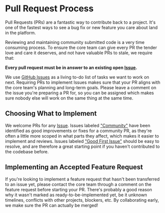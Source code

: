 # Pull Request Process

Pull Requests (PRs) are a fantastic way to contribute back to a project. It's one of the fastest ways to see a bug fix
or new feature you care about land in the platform.

Reviewing and maintaining community submitted code is a very time consuming process. To ensure the core team can give
every PR the tender love and care it deserves, and not have valuable PRs to stale, we require that:

**Every pull request must be in answer to an existing open [Issue](https://github.com/directus/directus/issues).**

We use [GitHub Issues](https://github.com/directus/directus/issues) as a living to-do list of tasks we want to work on
next. Requiring PRs to implement Issues makes sure that your PR aligns with the core team's planning and long-term
goals. Please leave a comment on the issue you're preparing a PR for, so you can be assigned which makes sure nobody
else will work on the same thing at the same time.

## Choosing What to Implement

We welcome PRs for any [Issue](https://github.com/directus/directus/issues). Issues labeled
["Community"](https://github.com/directus/directus/issues?q=is:issue+is:open+label:Community) have been identified as
good improvements or fixes for a community PR, as they're often a little more scoped in what parts they affect, which
makes it easier to implement and reviews. Issues labeled
["Good First Issue"](https://github.com/directus/directus/issues?q=is:issue+is:open+label:%22Good+First+Issue%22) should
be easy to resolve, and are therefore a great starting point if you haven't contributed to the codebase before.

## Implementing an Accepted Feature Request

If you're looking to implement a feature request that hasn't been transferred to an issue yet, please contact the core
team through a comment on the feature request before starting your PR. There's probably a good reason why it wasn't
marked as ready-to-be-implemented yet, be it unknown timelines, conflicts with other projects, blockers, etc. By
collaborating early, we make sure the PR can actually be merged!
